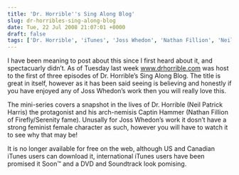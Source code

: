 ```yaml
---
title: 'Dr. Horrible''s Sing Along Blog'
slug: dr-horribles-sing-along-blog
date: Tue, 22 Jul 2008 21:07:01 +0000
draft: false
tags: ['Dr. Horrible', 'iTunes', 'Joss Whedon', 'Nathan Fillion', 'Neil Patrick Harris', 'Things You Find']
---
```


I have been meaning to post about this since I first heard about it, and spectacuarly didn’t. As of Tuesday last week www.drhorrible.com was host to the first of three episodes of Dr. Horrible’s Sing Along Blog. The title is great in itself, however as it has been said seeing is believing and honestly if you have enjoyed any of Joss Whedon’s work then you will really love this.

The mini-series covers a snapshot in the lives of Dr. Horrible (Neil Patrick Harris) the protagonist and his arch-nemisis Captin Hammer (Nathan Fillion of Firefly/Serenity fame). Unusally for Joss Whedon’s work it dosn’t have a strong feminist female character as such, however you will have to watch it to see why that may be!

It is no longer available for free on the web, although US and Canadian iTunes users can download it, international iTunes users have been promised it Soon™ and a DVD and Soundtrack look pomising.